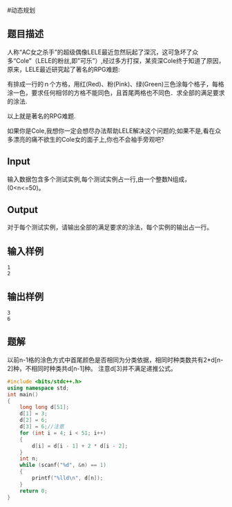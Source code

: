 #动态规划 

## 题目描述

人称“AC女之杀手”的超级偶像LELE最近忽然玩起了深沉，这可急坏了众多“Cole”（LELE的粉丝,即”可乐”）,经过多方打探，某资深Cole终于知道了原因，原来，LELE最近研究起了著名的RPG难题:

有排成一行的ｎ个方格，用红(Red)、粉(Pink)、绿(Green)三色涂每个格子，每格涂一色，要求任何相邻的方格不能同色，且首尾两格也不同色．求全部的满足要求的涂法.

以上就是著名的RPG难题.

如果你是Cole,我想你一定会想尽办法帮助LELE解决这个问题的;如果不是,看在众多漂亮的痛不欲生的Cole女的面子上,你也不会袖手旁观吧?

## Input

输入数据包含多个测试实例,每个测试实例占一行,由一个整数N组成，(0<n<=50)。

## Output

对于每个测试实例，请输出全部的满足要求的涂法，每个实例的输出占一行。

## 输入样例

```text
1
2
```

## 输出样例

```text
3
6
```

## 题解

以前n-1格的涂色方式中首尾颜色是否相同为分类依据，相同时种类数共有2*d[n-2]种，不相同时种类共d[n-1]种。
注意d[3]并不满足递推公式。

```c++
#include <bits/stdc++.h>
using namespace std;
int main()
{
    long long d[51];
    d[1] = 3;
    d[2] = 6;
    d[3] = 6;//注意
    for (int i = 4; i < 51; i++)
    {
        d[i] = d[i - 1] + 2 * d[i - 2];
    }
    int n;
    while (scanf("%d", &n) == 1)
    {
        printf("%lld\n", d[n]);
    }
    return 0;
}
```
